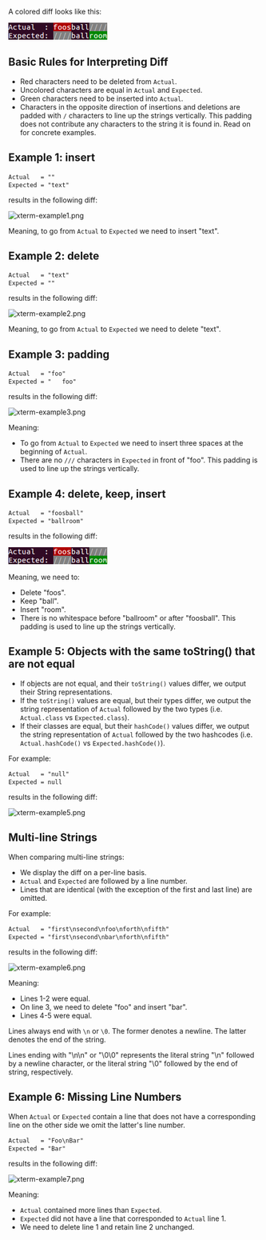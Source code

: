 A colored diff looks like this:

![xterm-example4.png](xterm-example4.png)

## Basic Rules for Interpreting Diff ##

* Red characters need to be deleted from `Actual`.
* Uncolored characters are equal in `Actual` and `Expected`.
* Green characters need to be inserted into `Actual`.
* Characters in the opposite direction of insertions and deletions are padded with `/` characters to line up the strings vertically. This padding does not contribute any characters to the string it is found in. Read on for concrete examples.


## Example 1: insert ##

```text
Actual   = ""
Expected = "text"
```

results in the following diff:

![xterm-example1.png](xterm-example1.png)

Meaning, to go from `Actual` to `Expected` we need to insert "text".

## Example 2: delete ##

```text
Actual   = "text"
Expected = ""
```

results in the following diff:

![xterm-example2.png](xterm-example2.png)

Meaning, to go from `Actual` to `Expected` we need to delete "text".

## Example 3: padding ##

```text
Actual   = "foo"
Expected = "   foo"
```

results in the following diff:

![xterm-example3.png](xterm-example3.png)

Meaning:

* To go from `Actual` to `Expected` we need to insert three spaces at the beginning of `Actual`.
* There are no `///` characters in `Expected` in front of "foo". This padding is used to line up the strings vertically.

## Example 4: delete, keep, insert ##

```text
Actual   = "foosball"
Expected = "ballroom"
```

results in the following diff:

![xterm-example4.png](xterm-example4.png)

Meaning, we need to:

* Delete "foos".
* Keep "ball".
* Insert "room".
* There is no whitespace before "ballroom" or after "foosball". This padding is used to line up the strings vertically.

## Example 5: Objects with the same toString() that are not equal ##


* If objects are not equal, and their `toString()` values differ, we output their String representations.
* If the `toString()` values are equal, but their types differ, we output the string representation of `Actual` followed by the two types (i.e. `Actual.class` vs `Expected.class`).
* If their classes are equal, but their `hashCode()` values differ, we output the string representation of `Actual` followed by the two hashcodes (i.e. `Actual.hashCode()` vs `Expected.hashCode()`).

For example:

```text
Actual   = "null"
Expected = null
```

results in the following diff:

![xterm-example5.png](xterm-example5.png)

## Multi-line Strings ##

When comparing multi-line strings:

* We display the diff on a per-line basis.
* `Actual` and `Expected` are followed by a line number.
* Lines that are identical (with the exception of the first and last line) are omitted.

For example:

```text
Actual   = "first\nsecond\nfoo\nforth\nfifth"
Expected = "first\nsecond\nbar\nforth\nfifth"
```

results in the following diff:

![xterm-example6.png](xterm-example6.png)

Meaning:

* Lines 1-2 were equal.
* On line 3, we need to delete "foo" and insert "bar".
* Lines 4-5 were equal.

Lines always end with `\n` or `\0`. The former denotes a newline. The latter denotes the end of the string.

Lines ending with "\n\n" or "\0\0" represents the literal string "\n" followed by a newline character, or the literal string "\0" followed by the end of string, respectively.

## Example 6: Missing Line Numbers ##

When `Actual` or `Expected` contain a line that does not have a corresponding line on the other side we omit the latter's line number.

```text
Actual   = "Foo\nBar"
Expected = "Bar"
```

results in the following diff:

![xterm-example7.png](xterm-example7.png)

Meaning:

* `Actual` contained more lines than `Expected`.
* `Expected` did not have a line that corresponded to `Actual` line 1.
* We need to delete line 1 and retain line 2 unchanged.
